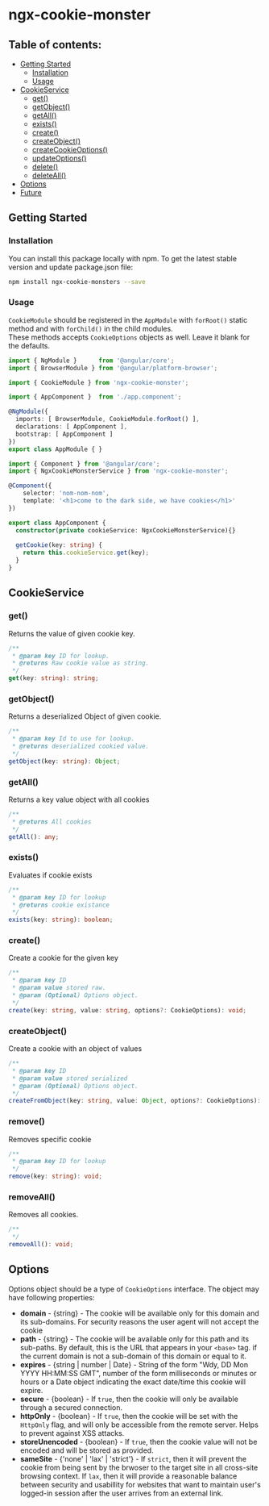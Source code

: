 # ngx-cookie-monster
>

## Table of contents:
- [Getting Started](#get-started)
  - [Installation](#installation)
  - [Usage](#usage)
- [CookieService](#cookieservice)
  - [get()](#get)
  - [getObject()](#getobject)
  - [getAll()](#getall)
  - [exists()](#exists)
  - [create()](#create)
  - [createObject()](#createobject)
  - [createCookieOptions()](#createcookieoptions)
  - [updateOptions()](#updateoptions)
  - [delete()](#delete)
  - [deleteAll()](#deleteall)
- [Options](#options)
- [Future](#future)

## <a name="get-started"></a> Getting Started

### <a name="installation"></a> Installation

You can install this package locally with npm.
To get the latest stable version and update package.json file:
```bash
npm install ngx-cookie-monsters --save
```

### <a name="usage"></a> Usage

`CookieModule` should be registered in the `AppModule` with `forRoot()` static method and with `forChild()` in the child modules.\
These methods accepts `CookieOptions` objects as well. Leave it blank for the defaults.

```typescript
import { NgModule }      from '@angular/core';
import { BrowserModule } from '@angular/platform-browser';

import { CookieModule } from 'ngx-cookie-monster';

import { AppComponent }  from './app.component';

@NgModule({
  imports: [ BrowserModule, CookieModule.forRoot() ],
  declarations: [ AppComponent ],
  bootstrap: [ AppComponent ]
})
export class AppModule { }
```

```typescript
import { Component } from '@angular/core';
import { NgxCookieMonsterService } from 'ngx-cookie-monster';

@Component({
    selector: 'nom-nom-nom',
    template: '<h1>come to the dark side, we have cookies</h1>'
})

export class AppComponent { 
  constructor(private cookieService: NgxCookieMonsterService){}
  
  getCookie(key: string) {
    return this.cookieService.get(key);
  }
}
```

## <a name="cookieservice"></a> CookieService

### <a name="get"></a> get()
Returns the value of given cookie key.

```typescript
/**
 * @param key ID for lookup.
 * @returns Raw cookie value as string.
 */
get(key: string): string;
```

### <a name="getobject"></a> getObject()
Returns a deserialized Object of given cookie.

```typescript
/**
 * @param key Id to use for lookup.
 * @returns deserialized cookied value.
 */
getObject(key: string): Object;
```

### <a name="getall"></a> getAll()
Returns a key value object with all cookies

```typescript
/**
 * @returns All cookies
 */
getAll(): any;
```

### <a name="exists"></a> exists()
Evaluates if cookie exists

```typescript
/**
 * @param key ID for lookup
 * @returns cookie existance
 */
exists(key: string): boolean;
```

### <a name="create"></a> create()
Create a cookie for the given key

```typescript
/**
 * @param key ID
 * @param value stored raw.
 * @param (Optional) Options object.
 */
create(key: string, value: string, options?: CookieOptions): void;
```

### <a name="createobject"></a> createObject()
Create a cookie with an object of values

```typescript
/**
 * @param key ID
 * @param value stored serialized
 * @param (Optional) Options object.
 */
createFromObject(key: string, value: Object, options?: CookieOptions): void;
```

### <a name="remove"></a> remove()
Removes specific cookie

```typescript
/**
 * @param key ID for lookup
 */
remove(key: string): void;
```

### <a name="removeall"></a> removeAll()
Removes all cookies.

```typescript
/**
 */
removeAll(): void;
```

## <a name="options"></a> Options

Options object should be a type of `CookieOptions` interface. The object may have following properties:

- **domain** - {string} - The cookie will be available only for this domain and
  its sub-domains. For security reasons the user agent will not accept the cookie
- **path** - {string} - The cookie will be available only for this path and its
  sub-paths. By default, this is the URL that appears in your `<base>` tag.
  if the current domain is not a sub-domain of this domain or equal to it.
- **expires** - {string | number | Date} - String of the form "Wdy, DD Mon YYYY HH:MM:SS GMT",
  number of the form milliseconds or minutes or hours
  or a Date object indicating the exact date/time this cookie will expire.
- **secure** - {boolean} - If `true`, then the cookie will only be available through a
  secured connection.
- **httpOnly** - {boolean} - If `true`, then the cookie will be set with the `HttpOnly`
  flag, and will only be accessible from the remote server. Helps to prevent against
  XSS attacks.
- **storeUnencoded** - {boolean} - If `true`, then the cookie value will not be encoded and
  will be stored as provided.
- **sameSite** - {'none' | 'lax' | 'strict'} - If `strict`, then it will prevent the cookie
  from being sent by the brwoser to the target site in all cross-site browsing context.
  If `lax`, then it will provide a reasonable balance between security and usabillity for websites
  that want to maintain user's logged-in session after the user arrives from an external link.
